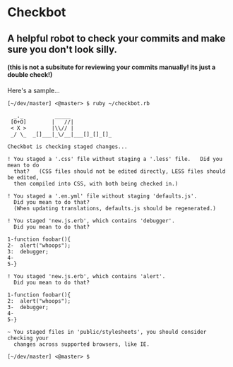 # Checkbot
## A helpful robot to check your commits and make sure you don't look silly.

#### (this is not a subsitute for reviewing your commits manually! its just a double check!)

Here's a sample...

```
[~/dev/master] <@master> $ ruby ~/checkbot.rb

  _._          _____
 [O+O]        |   //|
 < X >        |\\// |
 _/ \_  _[]___|_\/__|___[]_[]_[]_

Checkbot is checking staged changes...

! You staged a '.css' file without staging a '.less' file.   Did you mean to do
  that?   (CSS files should not be edited directly, LESS files should be edited,
  then compiled into CSS, with both being checked in.)

! You staged a '.en.yml' file without staging 'defaults.js'.
  Did you mean to do that?
  (When updating translations, defaults.js should be regenerated.)

! You staged 'new.js.erb', which contains 'debugger'.
  Did you mean to do that?

1-function foobar(){
2-  alert("whoops");
3:  debugger;
4-
5-}

! You staged 'new.js.erb', which contains 'alert'.
  Did you mean to do that?

1-function foobar(){
2:  alert("whoops");
3-  debugger;
4-
5-}

~ You staged files in 'public/stylesheets', you should consider checking your
  changes across supported browsers, like IE.

[~/dev/master] <@master> $

```

